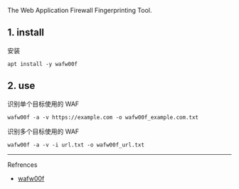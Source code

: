 The Web Application Firewall Fingerprinting Tool.

## 1. install

安装

```
apt install -y wafw00f
```

## 2. use

识别单个目标使用的 WAF

```
wafw00f -a -v https://example.com -o wafw00f_example.com.txt
```

识别多个目标使用的 WAF

```
wafw00f -a -v -i url.txt -o wafw00f_url.txt
```

---

Refrences

- [wafw00f](https://www.kali.org/tools/wafw00f/)

